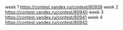 week 1 https://contest.yandex.ru/contest/80939
week 2 https://contest.yandex.ru/contest/80940
week 3 https://contest.yandex.ru/contest/80941
week 4 https://contest.yandex.ru/contest/80942
